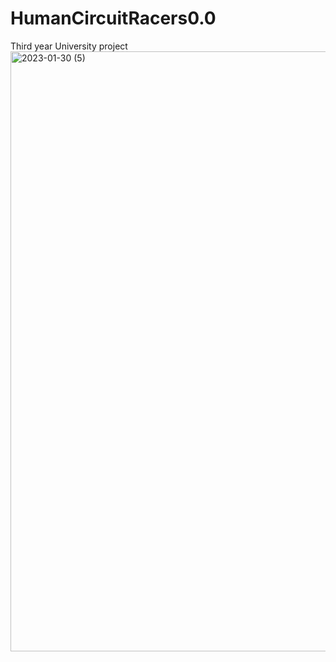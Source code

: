 # HumanCircuitRacers0.0
Third year University project
<img width="960" alt="2023-01-30 (5)" src="https://user-images.githubusercontent.com/78236411/215489751-75feee49-c087-46e1-9d17-a04e3fcba83c.png">
